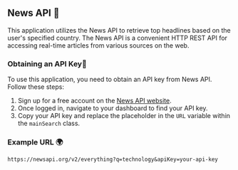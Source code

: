 ## News API  📰

This application utilizes the News API to retrieve top headlines based on the user's specified country. The News API is a convenient HTTP REST API for accessing real-time articles from various sources on the web.

### Obtaining an API Key🔑

To use this application, you need to obtain an API key from News API. Follow these steps:

1. Sign up for a free account on the [News API website](https://newsapi.org/).
2. Once logged in, navigate to your dashboard to find your API key.
3. Copy your API key and replace the placeholder in the `URL` variable within the `mainSearch` class.

### Example URL 🌍

``
https://newsapi.org/v2/everything?q=technology&apiKey=your-api-key
``